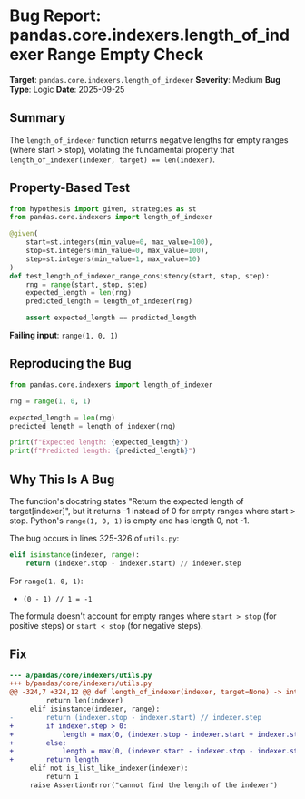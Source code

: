 # Bug Report: pandas.core.indexers.length_of_indexer Range Empty Check

**Target**: `pandas.core.indexers.length_of_indexer`
**Severity**: Medium
**Bug Type**: Logic
**Date**: 2025-09-25

## Summary

The `length_of_indexer` function returns negative lengths for empty ranges (where start > stop), violating the fundamental property that `length_of_indexer(indexer, target) == len(indexer)`.

## Property-Based Test

```python
from hypothesis import given, strategies as st
from pandas.core.indexers import length_of_indexer

@given(
    start=st.integers(min_value=0, max_value=100),
    stop=st.integers(min_value=0, max_value=100),
    step=st.integers(min_value=1, max_value=10)
)
def test_length_of_indexer_range_consistency(start, stop, step):
    rng = range(start, stop, step)
    expected_length = len(rng)
    predicted_length = length_of_indexer(rng)

    assert expected_length == predicted_length
```

**Failing input**: `range(1, 0, 1)`

## Reproducing the Bug

```python
from pandas.core.indexers import length_of_indexer

rng = range(1, 0, 1)

expected_length = len(rng)
predicted_length = length_of_indexer(rng)

print(f"Expected length: {expected_length}")
print(f"Predicted length: {predicted_length}")
```

## Why This Is A Bug

The function's docstring states "Return the expected length of target[indexer]", but it returns -1 instead of 0 for empty ranges where start > stop. Python's `range(1, 0, 1)` is empty and has length 0, not -1.

The bug occurs in lines 325-326 of `utils.py`:

```python
elif isinstance(indexer, range):
    return (indexer.stop - indexer.start) // indexer.step
```

For `range(1, 0, 1)`:
- `(0 - 1) // 1 = -1`

The formula doesn't account for empty ranges where `start > stop` (for positive steps) or `start < stop` (for negative steps).

## Fix

```diff
--- a/pandas/core/indexers/utils.py
+++ b/pandas/core/indexers/utils.py
@@ -324,7 +324,12 @@ def length_of_indexer(indexer, target=None) -> int:
         return len(indexer)
     elif isinstance(indexer, range):
-        return (indexer.stop - indexer.start) // indexer.step
+        if indexer.step > 0:
+            length = max(0, (indexer.stop - indexer.start + indexer.step - 1) // indexer.step)
+        else:
+            length = max(0, (indexer.start - indexer.stop - indexer.step - 1) // (-indexer.step))
+        return length
     elif not is_list_like_indexer(indexer):
         return 1
     raise AssertionError("cannot find the length of the indexer")
```